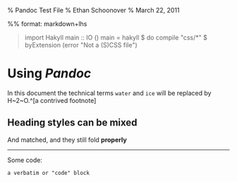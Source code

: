 % Pandoc Test File
% Ethan Schoonover
% March 22, 2011

%% format: markdown+lhs

> import Hakyll
> main :: IO ()
> main = hakyll $ do
>     compile "css/*" $ byExtension (error "Not a (S)CSS file")

Using *Pandoc*
=============

In this document the technical terms `water` and `ice` will be replaced by 
H~2~O.^[a contrived footnote]

## Heading styles can be mixed

And matched, and they still fold **properly**

* * * *

Some code:

    a verbatim or "code" block
